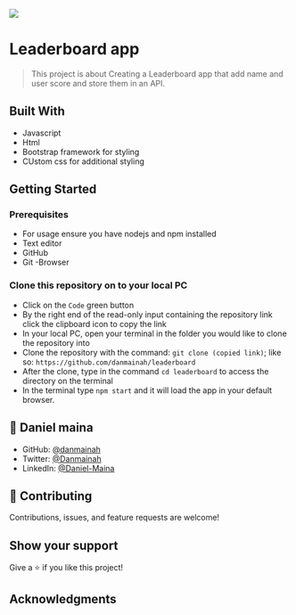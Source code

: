 ![](https://img.shields.io/badge/Microverse-blueviolet)

# Leaderboard app

> This project is about Creating a Leaderboard app that add name and user score  and store them in an API.

## Built With

- Javascript 
- Html 
- Bootstrap framework for styling
- CUstom css for additional styling



## Getting Started

 ### Prerequisites
- For usage ensure you have nodejs and npm installed
- Text editor
- GitHub
- Git
-Browser
### Clone this repository on to your local PC

- Click on the `Code` green button
- By the right end of the read-only input containing the repository link click the clipboard icon to copy the link
- In your local PC, open your terminal in the folder you would like to clone the repository into
- Clone the repository with the command: `git clone (copied link)`; like so: `https://github.com/danmainah/leaderboard`
- After the clone, type in the command `cd leaderboard` to access the directory on the terminal
- In the terminal type `npm start` and it will load the app in your default browser.

## 👤 **Daniel maina**

- GitHub: [@danmainah](https://github.com/danmainah)
- Twitter: [@Danmainah](https://twitter.com/dan_mainah)
- LinkedIn: [@Daniel-Maina](www.linkedin.com/in/daniel-maina-315a38191)

## 🤝 Contributing

Contributions, issues, and feature requests are welcome!

## Show your support

Give a ⭐️ if you like this project!

## Acknowledgments

